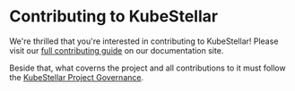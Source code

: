 # Contributing to KubeStellar

We're thrilled that you're interested in contributing to KubeStellar! Please visit our
[full contributing guide](https://github.com/kubestellar/kubestellar/blob/main/CONTRIBUTING.md) on our documentation site.

Beside that, what coverns the project and all contributions to it must follow
the [KubeStellar Project Governance](https://github.com/kubestellar/kubestellar/blob/main/GOVERNANCE.md).
